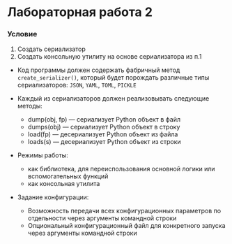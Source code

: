 # Лабораторная работа 2

### Условие

1. Создать сериализатор
2. Создать консольную утилиту на основе сериализатора из п.1

- Код программы должен содержать фабричный метод `create_serializer()`, который будет порождать различные типы сериализаторов: `JSON`, `YAML`, `TOML`, `PICKLE`

- Каждый из сериализаторов должен реализовывать следующие методы:
  - dump(obj, fp) — сериализует Python объект в файл
  - dumps(obj) — сериализует Python объект в строку
  - load(fp) — десериализует Python объект из файла
  - loads(s) — десериализует Python объект из строки

- Режимы работы:
  - как библиотека, для переиспользования основной логики или
вспомогательных функций
  - как консольная утилита

- Задание конфигурации:
  - Возможность передачи всех конфигурационных параметров по отдельности через аргументы командной строки
  - Опциональный конфигурационный файл для конкретного запуска через аргументы командной строки